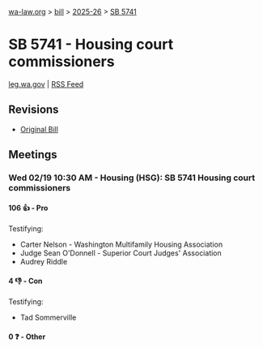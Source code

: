 [wa-law.org](/) > [bill](/bill/) > [2025-26](/bill/2025-26/) > [SB 5741](/bill/2025-26/sb/5741/)

# SB 5741 - Housing court commissioners
[leg.wa.gov](https://app.leg.wa.gov/billsummary?BillNumber=5741&Year=2025&Initiative=false) | [RSS Feed](./rss.xml)

## Revisions
* [Original Bill](1/)

## Meetings
### Wed 02/19 10:30 AM - Housing (HSG): SB 5741 Housing court commissioners
#### 106 👍 - Pro
Testifying:
* Carter Nelson - Washington Multifamily Housing Association
* Judge Sean O'Donnell - Superior Court Judges' Association
* Audrey Riddle

#### 4 👎 - Con
Testifying:
* Tad Sommerville

#### 0 ❓ - Other

